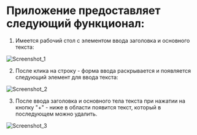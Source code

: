 # Приложение предоставляет следующий функционал:

1. Имеется рабочий стол с элементом ввода заголовка и основного текста:

![Screenshot_1](https://user-images.githubusercontent.com/76592268/110333690-f14ce280-8032-11eb-8cc5-510e940b43c0.png)


2. После клика на строку - форма ввода раскрывается и появляется следующий элемент для ввода текста: 

![Screenshot_2](https://user-images.githubusercontent.com/76592268/110334000-56a0d380-8033-11eb-98c8-624e3314ed8a.png)

3. После ввода заголовка и основного тела текста при нажатии на кнопку "+" - ниже в области появится текст, который в последующем можно удалить. 

![Screenshot_3](https://user-images.githubusercontent.com/76592268/110334419-ce6efe00-8033-11eb-8f12-f91c1e29683d.png)

